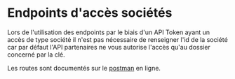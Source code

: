 # Endpoints d'accès sociétés

Lors de l'utilisation des endpoints par le biais d'un API Token ayant un accès de type société il n'est pas nécessaire de renseigner l'id de la société car par défaut l'API partenaires ne vous autorise l'accès qu'au dossier concerné par la clé.

Les routes sont documentés sur le [postman](https://docs.api.myunisoft.fr/#intro) en ligne.